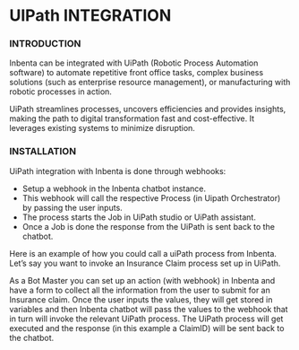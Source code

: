 # UIPath INTEGRATION

### INTRODUCTION
Inbenta can be integrated with UiPath (Robotic Process Automation software) to automate repetitive front office tasks, complex business solutions (such as enterprise resource management), or manufacturing with robotic processes in action.

UiPath streamlines processes, uncovers efficiencies and provides insights, making the path to digital transformation fast and cost-effective. It leverages existing systems to minimize disruption.

### INSTALLATION
UiPath integration with Inbenta is done through webhooks:
* Setup a webhook in the Inbenta chatbot instance.
* This webhook will call the respective Process (in Uipath Orchestrator) by passing the user inputs.
* The process starts the Job in UiPath studio or UiPath assistant.
* Once a Job is done the response from the UiPath is sent back to the chatbot. 

Here is an example of how you could call a uiPath process from Inbenta. Let’s say you want to invoke an Insurance Claim process set up in UiPath.

As a Bot Master you can set up an action (with webhook) in Inbenta and have a form to collect all the information from the user to submit for an Insurance claim. Once the user inputs the values, they will get stored in variables and then Inbenta chatbot will pass the values to the webhook that in turn will invoke the relevant UiPath process. The UiPath process will get executed and the response (in this example a ClaimID) will be sent back to the chatbot.